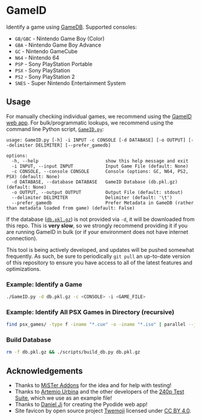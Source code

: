 # GameID
Identify a game using [GameDB](https://github.com/niemasd/GameDB). Supported consoles:

* `GB/GBC` - Nintendo Game Boy (Color)
* `GBA` - Nintendo Game Boy Advance
* `GC` - Nintendo GameCube
* `N64` - Nintendo 64
* `PSP` - Sony PlayStation Portable
* `PSX` - Sony PlayStation
* `PS2` - Sony PlayStation 2
* `SNES` - Super Nintendo Entertainment System

## Usage

For manually checking individual games, we recommend using the [GameID web app](https://niema.net/GameID). For bulk/programmatic lookups, we recommend using the command line Python script, [`GameID.py`](GameID.py):

```
usage: GameID.py [-h] -i INPUT -c CONSOLE [-d DATABASE] [-o OUTPUT] [--delimiter DELIMITER] [--prefer_gamedb]

options:
  -h, --help                         show this help message and exit
  -i INPUT, --input INPUT            Input Game File (default: None)
  -c CONSOLE, --console CONSOLE      Console (options: GC, N64, PS2, PSX) (default: None)
  -d DATABASE, --database DATABASE   GameID Database (db.pkl.gz) (default: None)
  -o OUTPUT, --output OUTPUT         Output File (default: stdout)
  --delimiter DELIMITER              Delimiter (default: '\t')
  --prefer_gamedb                    Prefer Metadata in GameDB (rather than metadata loaded from game) (default: False)
```

If the database ([`db.pkl.gz`](db.pkl.gz)) is not provided via `-d`, it will be downloaded from this repo. This is **very slow**, so we strongly recommend providing it if you are running GameID in bulk (or if your environment does not have internet connection).

This tool is being actively developed, and updates will be pushed somewhat frequently. As such, be sure to periodically `git pull` an up-to-date version of this repository to ensure you have access to all of the latest features and optimizations.

### Example: Identify a Game

```bash
./GameID.py -d db.pkl.gz -c <CONSOLE> -i <GAME_FILE>
```

### Example: Identify All PSX Games in Directory (recursive)

```bash
find psx_games/ -type f -iname "*.cue" -o -iname "*.iso" | parallel --jobs 8 ./GameID.py -d db.pkl.gz -c PSX -i "{}" ">" "{}.meta.txt"
```

### Build Database

```bash
rm -f db.pkl.gz && ./scripts/build_db.py db.pkl.gz
```

## Acknowledgements

* Thanks to [MiSTer Addons](https://misteraddons.com/) for the idea and for help with testing!
* Thanks to [Artemio Urbina](https://junkerhq.net/) and the other developers of the [240p Test Suite](https://artemiourbina.itch.io/240p-test-suite), which we use as an example file!
* Thanks to [Daniel Ji](https://github.com/daniel-ji) for creating the Pyodide web app!
* Site favicon by open source project [Twemoji](https://github.com/twitter/twemoji") licensed under [CC BY 4.0](https://creativecommons.org/licenses/by/4.0/).
